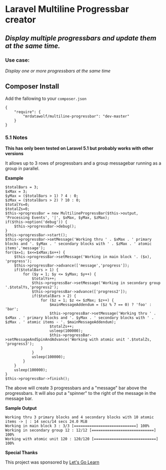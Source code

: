 # Laravel Multiline Progressbar creator
*Display multiple progressbars and update them at the same time.*
---

### Use case:
*Display one or more progressbars at the same time*

## Composer Install

Add the fallowing to your `composer.json`
```
{
    "require": {
        "mrdatawolf/multiline-progressbar": "dev-master"
    }
}
```

### 5.1 Notes
**This has only been tested on Laravel 5.1 but probably works with other versions**

It allows up to 3 rows of progressbars and a group messagebar running as a group in parallel.

**Example**
```
$totalBars = 3;
$xMax = 3;
$yMax = ($totalBars > 1) ? 4 : 0;
$zMax = ($totalBars > 2) ? 10 : 0;
$totalYs=0;
$totalZs=0;
$this->progressBar = new MultilineProgressBar($this->output, 'Processing Events', '|', $xMax, $yMax, $zMax);
if($this->option('debug')) {
    $this->progressBar->debug();
}
$this->progressBar->start();
$this->progressBar->setMessage('Working thru ' . $xMax . ' primary blocks and '. $yMax . ' secondary blocks with ' . $zMax . ' atomic items','message');
for($x=1; $x<=$xMax;$x++) {
    $this->progressBar->setMessage('Working in main block '. ($x), 'progress');
    $this->progressBar->advance(['message','progress']);
    if($totalBars > 1) {
        for ($y = 1; $y <= $yMax; $y++) {
            $totalYs++;
            $this->progressBar->setMessage('Working in secondary group '.$totalYs,'progress2');
            $this->progressBar->advance(['progress2']);
            if($totalBars > 2) {
                for ($z = 1; $z <= $zMax; $z++) {
                    $mainMessageAddendum = ($z % 7 == 0) ? 'foo' : 'bar';
                    $this->progressBar->setMessage('Working thru ' . $xMax . ' primary blocks and '. $yMax . ' secondary blocks with ' . $zMax . ' atomic items - '. $mainMessageAddendum);
                    $totalZs++;
                    usleep(100000);
                    $this->progressBar->setMessageAndSpinAndAdvance('Working with atomic unit '.$totalZs, 'progress3');
                }
            }
            usleep(100000);
        }
    }
    usleep(100000);
}
$this->progressBar->finish();
```

The above will create 3 progressbars and a "message" bar above the progressbars.  It will also put a "spinner" to the right of the message in the message bar.

**Sample Output**
```
Working thru 3 primary blocks and 4 secondary blocks with 10 atomic items -> | : 14 secs/14 secs 24.0 MiB
Working in main block 3 : 3/3 [============================] 100%
Working in secondary group 12 : 12/12 [============================] 100%
Working with atomic unit 120 : 120/120 [============================] 100%

```
**Special Thanks**

This project was sponsored by [Let's Go Learn](http://letsgolearn.com/)